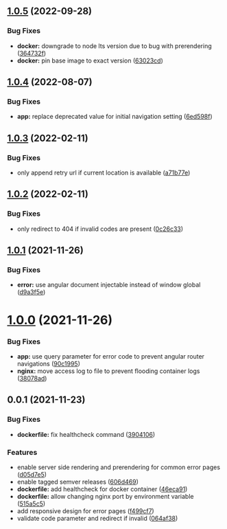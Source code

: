 ## [1.0.5](https://github.com/pascaliske/docker-traefik-errors/compare/v1.0.4...v1.0.5) (2022-09-28)


### Bug Fixes

* **docker:** downgrade to node lts version due to bug with prerendering ([364732f](https://github.com/pascaliske/docker-traefik-errors/commit/364732fb81d935f83614b6a5ff499f12fe08ebbe))
* **docker:** pin base image to exact version ([63023cd](https://github.com/pascaliske/docker-traefik-errors/commit/63023cdcbbf7c48334bd83a16830a1c5cac28e19))



## [1.0.4](https://github.com/pascaliske/docker-traefik-errors/compare/v1.0.3...v1.0.4) (2022-08-07)


### Bug Fixes

* **app:** replace deprecated value for initial navigation setting ([6ed598f](https://github.com/pascaliske/docker-traefik-errors/commit/6ed598fafb2965a612ca89cc9c6a62aa8e5085b0))



## [1.0.3](https://github.com/pascaliske/docker-traefik-errors/compare/v1.0.2...v1.0.3) (2022-02-11)


### Bug Fixes

* only append retry url if current location is available ([a71b77e](https://github.com/pascaliske/docker-traefik-errors/commit/a71b77edfce56821c9dbdfc03251d62c4300e27a))



## [1.0.2](https://github.com/pascaliske/docker-traefik-errors/compare/v1.0.1...v1.0.2) (2022-02-11)


### Bug Fixes

* only redirect to 404 if invalid codes are present ([0c26c33](https://github.com/pascaliske/docker-traefik-errors/commit/0c26c33c168e2e67f80dc7529e7729fc3adab6c0))



## [1.0.1](https://github.com/pascaliske/docker-traefik-errors/compare/v1.0.0...v1.0.1) (2021-11-26)


### Bug Fixes

* **error:** use angular document injectable instead of window global ([d9a3f5e](https://github.com/pascaliske/docker-traefik-errors/commit/d9a3f5e2822ee9f737b82a76f1f611ff69cbc88c))



# [1.0.0](https://github.com/pascaliske/docker-traefik-errors/compare/v0.0.1...v1.0.0) (2021-11-26)


### Bug Fixes

* **app:** use query parameter for error code to prevent angular router navigations ([90c1995](https://github.com/pascaliske/docker-traefik-errors/commit/90c199533d5b9af97646908fae78b972cbb58474))
* **nginx:** move access log to file to prevent flooding container logs ([38078ad](https://github.com/pascaliske/docker-traefik-errors/commit/38078adf5a23061f5f002f0e120798f133596097))



## 0.0.1 (2021-11-23)


### Bug Fixes

* **dockerfile:** fix healthcheck command ([3904106](https://github.com/pascaliske/docker-traefik-errors/commit/3904106d2807c2397351a763115e72023dc60a70))


### Features

* enable server side rendering and prerendering for common error pages ([d05d7e5](https://github.com/pascaliske/docker-traefik-errors/commit/d05d7e5e5def460d4fbfa37c05edc9fd1289531e))
* enable tagged semver releases ([606d469](https://github.com/pascaliske/docker-traefik-errors/commit/606d469f16cd7e3317a68a596bcba01d137adbaa))
* **dockerfile:** add healthcheck for docker container ([46eca91](https://github.com/pascaliske/docker-traefik-errors/commit/46eca9114bdf2847db8599cd9f887f487ba80668))
* **dockerfile:** allow changing nginx port by environment variable ([515a5c5](https://github.com/pascaliske/docker-traefik-errors/commit/515a5c56cd722f51ea03c6ff6c0cc639e166ee9b))
* add responsive design for error pages ([f499cf7](https://github.com/pascaliske/docker-traefik-errors/commit/f499cf762a381142806859d1efb09aef36f6d85b))
* validate code parameter and redirect if invalid ([064af38](https://github.com/pascaliske/docker-traefik-errors/commit/064af38af8b31851e31fbcec4635cc4045bc8d62))



